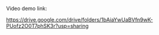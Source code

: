 Video demo link:

 https://drive.google.com/drive/folders/1bAiaYwUaBVfn9wK-PUofz2O0T7phSK3r?usp=sharing
